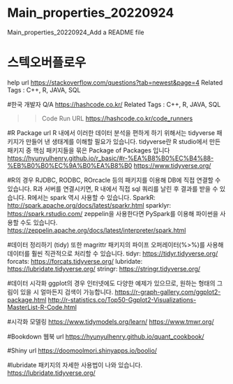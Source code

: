 # Main_properties_20220924
Main_properties_20220924_Add a README file


# 스텍오버플로우
help url https://stackoverflow.com/questions?tab=newest&page=4
Related Tags : C++, R, JAVA, SQL


#한국 개발자 Q/A
https://hashcode.co.kr/
Related Tags : C++, R, JAVA, SQL
>> Code Run URL
>> https://hashcode.co.kr/code_runners
>> 

#R Package url
 R 내에서 이러한 데이터 분석을 편하게 하기 위해서는 tidyverse 패키지가 만들어 낸 생태계를 이해할 필요가 있습니다. tidyverse란 R studio에서 만든 패키지 중 핵심 패키지들을 묶은   Package of Packages 입니다
   https://hyunyulhenry.github.io/r_basic/#r-%EA%B8%B0%EC%B4%88-%EB%B0%B0%EC%9A%B0%EA%B8%B0
   https://www.tidyverse.org/


#R의 경우 RJDBC, RODBC, ROrcacle 등의 패키지를 이용해 DB에 직접 연결할 수 있습니다. R과 서버를 연결시키면, R 내에서 직접 sql 쿼리를 날린 후 결과를 받을 수 있습니다.
 R에서는 spark 역시 사용할 수 있습니다.
 SparkR: http://spark.apache.org/docs/latest/sparkr.html
 sparklyr: https://spark.rstudio.com/
 zeppelin을 사용한다면 PySpark를 이용해 파이썬을 사용할 수도 있습니다.
 https://zeppelin.apache.org/docs/latest/interpreter/spark.html
 
 
#데이터 정리하기 (tidy)
 또한 magrittr 패키지의 파이프 오퍼레이터(%>%)를 사용해 데이터를 훨씬 직관적으로 처리할 수 있습니다.
 tidyr: https://tidyr.tidyverse.org/
 forcats: https://forcats.tidyverse.org/
 lubridate: https://lubridate.tidyverse.org/
 stringr: https://stringr.tidyverse.org/


#데이터 시각화
 ggplot의 경우 인터넷에도 다양한 예제가 있으므로, 원하는 형태의 그림이 있을 시 얼마든지 검색이 가능합니다.
 https://r-graph-gallery.com/ggplot2-package.html
 http://r-statistics.co/Top50-Ggplot2-Visualizations-MasterList-R-Code.html



#시각화 모델링 
https://www.tidymodels.org/learn/
https://www.tmwr.org/


#Bookdown 웹북 url 
https://hyunyulhenry.github.io/quant_cookbook/

#Shiny url 
https://doomoolmori.shinyapps.io/boolio/


#lubridate 패키지의 자세한 사용법이 나와 있습니다.
https://lubridate.tidyverse.org/





